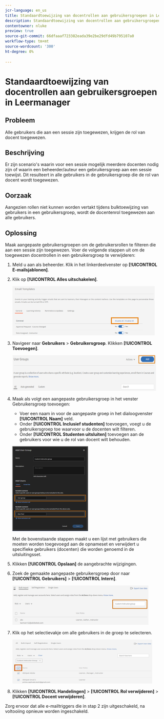 ```yaml
---
jcr-language: en_us
title: Standaardtoewijzing van docentrollen aan gebruikersgroepen in Leermanager
description: Standaardtoewijzing van docentrollen aan gebruikersgroepen in Leermanager
contentowner: nluke
preview: true
source-git-commit: 66dfaaaf723382eada39e2be29dfd49b795107a0
workflow-type: tm+mt
source-wordcount: '300'
ht-degree: 0%

---
```




# Standaardtoewijzing van docentrollen aan gebruikersgroepen in Leermanager

## Probleem

Alle gebruikers die aan een sessie zijn toegewezen, krijgen de rol van docent toegewezen.

## Beschrijving

Er zijn scenario&#39;s waarin voor een sessie mogelijk meerdere docenten nodig zijn of waarin een beheerder/auteur een gebruikersgroep aan een sessie toewijst. Dit resulteert in alle gebruikers in de gebruikersgroep die de rol van docent wordt toegewezen.

## Oorzaak

Aangezien rollen niet kunnen worden vertakt tijdens bulktoewijzing van gebruikers in een gebruikersgroep, wordt de docentenrol toegewezen aan alle gebruikers.

## Oplossing

Maak aangepaste gebruikersgroepen om de gebruikersrollen te filteren die aan een sessie zijn toegewezen. Voer de volgende stappen uit om de toegewezen docentrollen in een gebruikersgroep te verwijderen:

1. Meld u aan als beheerder. Klik in het linkerdeelvenster op **[!UICONTROL E-mailsjablonen]**.
1. Klik op **[!UICONTROL Alles uitschakelen]**.

   ![](assets/instructor-disable-all.png)

1. Navigeer naar **Gebruikers** > **Gebruikersgroep**. Klikken **[!UICONTROL Toevoegen]**.

   ![](assets/instructor-usergroups.png)

1. Maak als volgt een aangepaste gebruikersgroep in het venster Gebruikersgroep toevoegen:

   * Voer een naam in voor de aangepaste groep in het dialoogvenster **[!UICONTROL Naam]** veld.
   * Onder **[!UICONTROL Inclusief studenten]** toevoegen, voegt u de gebruikersgroep toe waarvoor u de docenten wilt filteren.
   * Onder **[!UICONTROL Studenten uitsluiten]** toevoegen aan de gebruikers voor wie u de rol van docent wilt behouden.

   ![](assets/instructor-add-ug.png)

   Met de bovenstaande stappen maakt u een lijst met gebruikers die moeten worden toegevoegd aan de opnameset en verwijdert u specifieke gebruikers (docenten) die worden genoemd in de uitsluitingsset.

1. Klikken **[!UICONTROL Opslaan]** de aangebrachte wijzigingen.
1. Zoek de gemaakte aangepaste gebruikersgroep door naar **[!UICONTROL Gebruikers]** > **[!UICONTROL Intern]**.

   ![](assets/instructor-custom-ug.png)

1. Klik op het selectievakje om alle gebruikers in de groep te selecteren.

   ![](assets/instructor-bulk-ug.png)

1. Klikken **[!UICONTROL Handelingen]** > **[!UICONTROL Rol verwijderen]** > **[!UICONTROL Docent verwijderen]**.

Zorg ervoor dat alle e-mailtriggers die in stap 2 zijn uitgeschakeld, na voltooiing opnieuw worden ingeschakeld.
